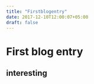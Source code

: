 ```yaml
---
title: "Firstblogentry"
date: 2017-12-10T12:00:07+05:00
draft: false
---
```

# First blog entry

## interesting


